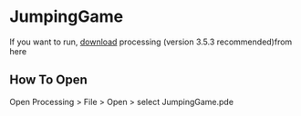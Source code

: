# JumpingGame

If you want to run, [download](https://processing.org/download/) processing (version 3.5.3 recommended)from here

## How To Open

Open Processing > File > Open > select JumpingGame.pde
